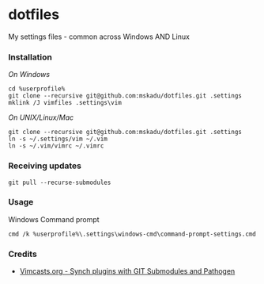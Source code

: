 # dotfiles
My settings files - common across Windows AND Linux

### Installation
*On Windows*

    cd %userprofile%
    git clone --recursive git@github.com:mskadu/dotfiles.git .settings
    mklink /J vimfiles .settings\vim

*On UNIX/Linux/Mac*

    git clone --recursive git@github.com:mskadu/dotfiles.git .settings
    ln -s ~/.settings/vim ~/.vim
    ln -s ~/.vim/vimrc ~/.vimrc

### Receiving updates

    git pull --recurse-submodules

### Usage
Windows Command prompt

    cmd /k %userprofile%\.settings\windows-cmd\command-prompt-settings.cmd

### Credits 
* [Vimcasts.org - Synch plugins with GIT Submodules and Pathogen](http://vimcasts.org/episodes/synchronizing-plugins-with-git-submodules-and-pathogen/)
